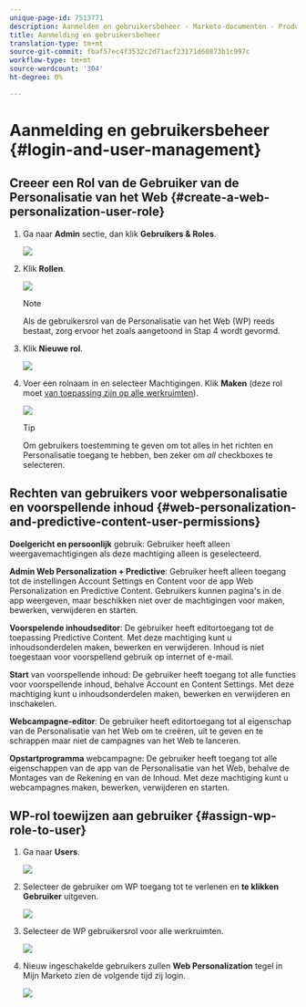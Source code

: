 ```yaml
---
unique-page-id: 7513771
description: Aanmelden en gebruikersbeheer - Marketo-documenten - Productdocumentatie
title: Aanmelding en gebruikersbeheer
translation-type: tm+mt
source-git-commit: fbaf57ec4f3532c2d71acf23171d60873b1c997c
workflow-type: tm+mt
source-wordcount: '304'
ht-degree: 0%

---
```



# Aanmelding en gebruikersbeheer {#login-and-user-management}

## Creeer een Rol van de Gebruiker van de Personalisatie van het Web {#create-a-web-personalization-user-role}

1. Ga naar **Admin** sectie, dan klik **Gebruikers &amp; Roles**.

   ![](assets/image2015-4-28-19-3a50-3a49.png)

1. Klik **Rollen**.

   ![](assets/image2015-4-28-19-3a57-3a58.png)

   >[!NOTE]
   >
   >Als de gebruikersrol van de Personalisatie van het Web (WP) reeds bestaat, zorg ervoor het zoals aangetoond in Stap 4 wordt gevormd.

1. Klik **Nieuwe rol**.

   ![](assets/three-1.png)

1. Voer een rolnaam in en selecteer Machtigingen. Klik **Maken** (deze rol moet [van toepassing zijn op alle werkruimten](/help/marketo/product-docs/administration/users-and-roles/managing-marketo-users.md)).

   ![](assets/four.png)

   >[!TIP]
   >
   >Om gebruikers toestemming te geven om tot alles in het richten en Personalisatie toegang te hebben, ben zeker om _all_ checkboxes te selecteren.

## Rechten van gebruikers voor webpersonalisatie en voorspellende inhoud {#web-personalization-and-predictive-content-user-permissions}

**Doelgericht en persoonlijk** gebruik: Gebruiker heeft alleen weergavemachtigingen als deze machtiging alleen is geselecteerd.

**Admin Web Personalization + Predictive**: Gebruiker heeft alleen toegang tot de instellingen Account Settings en Content voor de app Web Personalization en Predictive Content. Gebruikers kunnen pagina&#39;s in de app weergeven, maar beschikken niet over de machtigingen voor maken, bewerken, verwijderen en starten.

**Voorspelende inhoudseditor**: De gebruiker heeft editortoegang tot de toepassing Predictive Content. Met deze machtiging kunt u inhoudsonderdelen maken, bewerken en verwijderen. Inhoud is niet toegestaan voor voorspellend gebruik op internet of e-mail.

**Start** van voorspellende inhoud: De gebruiker heeft toegang tot alle functies voor voorspellende inhoud, behalve Account en Content Settings. Met deze machtiging kunt u inhoudsonderdelen maken, bewerken en verwijderen en inschakelen.

**Webcampagne-editor**: De gebruiker heeft editortoegang tot al eigenschap van de Personalisatie van het Web om te creëren, uit te geven en te schrappen maar niet de campagnes van het Web te lanceren.

**Opstartprogramma** webcampagne: De gebruiker heeft toegang tot alle eigenschappen van de app van de Personalisatie van het Web, behalve de Montages van de Rekening en van de Inhoud. Met deze machtiging kunt u webcampagnes maken, bewerken, verwijderen en starten.

## WP-rol toewijzen aan gebruiker {#assign-wp-role-to-user}

1. Ga naar **Users**.

   ![](assets/image2015-4-29-11-3a31-3a3.png)

1. Selecteer de gebruiker om WP toegang tot te verlenen en **te klikken Gebruiker** uitgeven.

   ![](assets/image2015-4-29-11-3a38-3a46.png)

1. Selecteer de WP gebruikersrol voor alle werkruimten.

   ![](assets/seven.png)

1. Nieuw ingeschakelde gebruikers zullen **Web Personalization** tegel in Mijn Marketo zien de volgende tijd zij login.

   ![](assets/eight.png)
